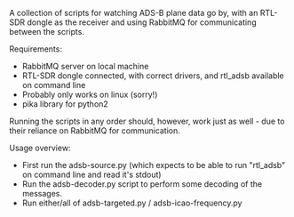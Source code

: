 
A collection of scripts for watching ADS-B plane data go by, with an RTL-SDR dongle as the receiver and using RabbitMQ for communicating between the scripts.

Requirements:
- RabbitMQ server on local machine
- RTL-SDR dongle connected, with correct drivers, and rtl_adsb available on command line
- Probably only works on linux (sorry!)
- pika library for python2

Running the scripts in any order should, however, work just as well - due to their reliance on RabbitMQ for communication.

Usage overview:
- First run the adsb-source.py (which expects to be able to run "rtl_adsb" on command line and read it's stdout)
- Run the adsb-decoder.py script to perform some decoding of the messages.
- Run either/all of adsb-targeted.py / adsb-icao-frequency.py

